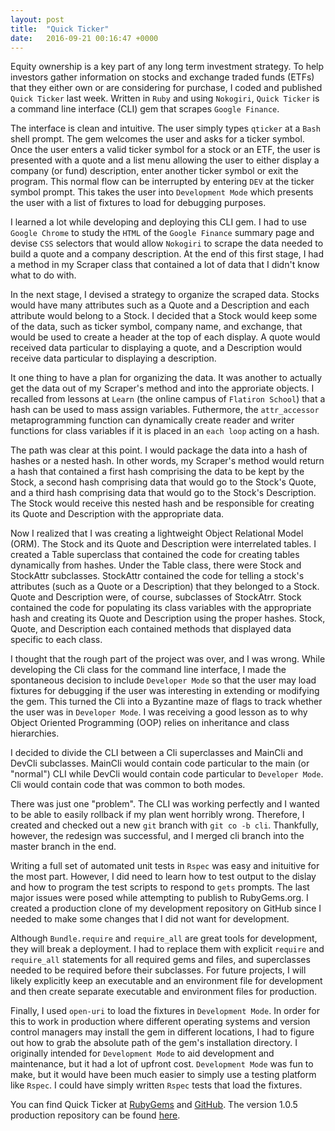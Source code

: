 ```yaml
---
layout: post
title:  "Quick Ticker"
date:   2016-09-21 00:16:47 +0000
---
```



Equity ownership is a key part of any long term investment strategy.  To help investors gather information on stocks and exchange traded funds (ETFs) that they either own or are considering for purchase, I coded and published `Quick Ticker` last week.  Written in `Ruby` and using `Nokogiri`, `Quick Ticker` is a command line interface (CLI) gem that scrapes `Google Finance`.

The interface is clean and intuitive. The user simply types `qticker` at a `Bash` shell prompt.  The gem welcomes the user and asks for a ticker symbol.  Once the user enters a valid ticker symbol for a stock or an ETF, the user is presented with a quote and a list menu allowing the user to either display a company (or fund) description, enter another ticker symbol or exit the program.  This normal flow can be interrupted by entering `DEV` at the ticker symbol prompt.  This takes the user into `Development Mode` which presents the user with a list of fixtures to load for debugging purposes.

I learned a lot while developing and deploying this CLI gem.  I had to use `Google Chrome` to study the `HTML` of the `Google Finance` summary page and devise `CSS` selectors that would allow `Nokogiri` to scrape the data needed to build a quote and a company description.  At the end of this first stage, I had a method in my Scraper class that contained a lot of data that I didn't know what to do with.

In the next stage, I devised a strategy to organize the scraped data.  Stocks would have many attributes such as a Quote and a Description and each attribute would belong to a Stock.  I decided that a Stock would keep some of the data, such as ticker symbol, company name, and exchange, that would be used to create a header at the top of each display.  A quote would received data particular to displaying a quote, and a Description would receive data particular to displaying a description.  

It one thing to have a plan for organizing the data.  It was another to actually get the data out of my Scraper's method and into the approriate objects.  I recalled from lessons at `Learn` (the online campus of `Flatiron School`) that a hash can be used to mass assign variables.  Futhermore, the `attr_accessor` metaprogramming function can dynamically create reader and writer functions for class variables if it is placed in an `each loop` acting on a hash.

The path was clear at this point.  I would package the data into a hash of hashes or a nested hash.  In other words, my Scraper's method would return a hash that contained a first hash comprising the data to be kept by the Stock, a second hash comprising data that would go to the Stock's Quote, and a third hash comprising data that would go to the Stock's Description.  The Stock would receive this nested hash and be responsible for creating its Quote and Description with the appropriate data.

Now I realized that I was creating a lightweight Object Relational Model (ORM).  The Stock and its Quote and Description were interrelated tables.  I created a Table superclass that contained the code for creating tables dynamically from hashes.  Under the Table class, there were Stock and StockAttr subclasses.  StockAttr contained the code for telling a stock's attributes (such as a Quote or a Description) that they belonged to a Stock.  Quote and Description were, of course, subclasses of StockAtrr.  Stock contained the code for populating its class variables with the appropriate hash and creating its Quote and Description using the proper hashes.  Stock, Quote, and Description each contained methods that displayed data specific to each class.

I thought that the rough part of the project was over, and I was wrong.  While developing the Cli class for the command line interface, I made the spontaneous decision to include `Developer Mode` so that the user may load fixtures for debugging if the user was interesting in extending or modifying the gem.  This turned the Cli into a Byzantine maze of flags to track whether the user was in `Developer Mode`.  I was receiving a good lesson as to why Object Oriented Programming (OOP) relies on inheritance and class hierarchies.

I decided to divide the CLI between a Cli superclasses and MainCli and DevCli subclasses.  MainCli would contain code particular to the main (or "normal") CLI while DevCli would contain code particular to `Developer Mode`.  Cli would contain code that was common to both modes.

There was just one "problem".  The CLI was working perfectly and I wanted to be able to easily rollback if my plan went horribly wrong.  Therefore, I created and checked out a new `git` branch with `git co -b cli`.  Thankfully, however, the redesign was successful, and I merged cli branch into the master branch in the end.

Writing a full set of automated unit tests in `Rspec` was easy and inituitive for the most part.  However, I did need to learn how to test output to the dislay and how to program the test scripts to respond to `gets` prompts.  The last major issues were posed while attempting to publish to RubyGems.org.  I created a production clone of my development repository on GitHub since I needed to make some changes that I did not want for development.

Although `Bundle.require` and `require_all` are great tools for development, they will break a deployment.  I had to replace them with explicit `require` and `require_all` statements for all required gems and files, and superclasses needed to be required before their subclasses.  For future projects, I will likely explicitly keep an executable and an environment file for development and then create separate executable and environment files for production.

Finally, I used `open-uri` to load the fixtures in `Development Mode`.  In order for this to work in production where different operating systems and version control managers may install the gem in different locations, I had to figure out how to grab the absolute path of the gem's installation directory.  I originally intended for `Development Mode` to aid development and maintenance, but it had a lot of upfront cost.  `Development Mode` was fun to make, but it would have been much easier to simply use a testing platform like `Rspec`.  I could have simply written `Rspec` tests that load the fixtures.

You can find Quick Ticker at [RubyGems](https://rubygems.org/gems/qticker) and [GitHub](https://github.com/lair001/stocks-cli-gem).  The version 1.0.5 production repository can be found [here](https://github.com/lair001/qticker-1.0.5-production).


